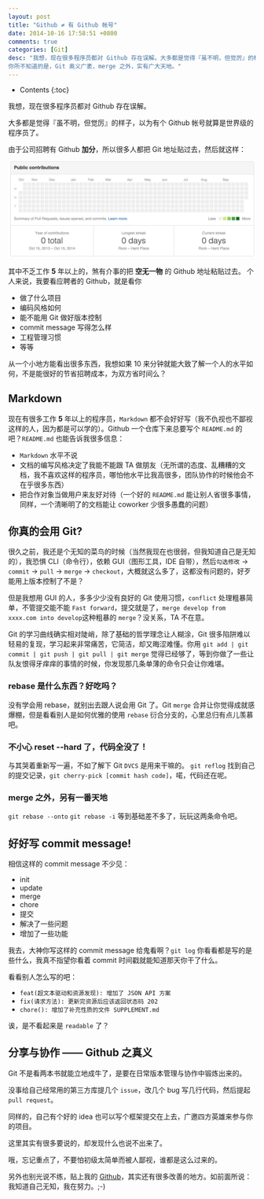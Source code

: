 ```yaml
---
layout: post
title: "Github ≠ 有 Github 帐号"
date: 2014-10-16 17:58:51 +0800
comments: true
categories: [Git]
desc: "我想，现在很多程序员都对 Github 存在误解。大多都是觉得『虽不明，但觉厉』的样子，以为有个 Github 帐号就算是世界级的程序员了。
你所不知道的是，Git 奥义广袤，merge 之外，实有广大天地。"
---
```


* Contents
{:toc}

我想，现在很多程序员都对 Github 存在误解。

大多都是觉得『虽不明，但觉厉』的样子，以为有个 Github 帐号就算是世界级的程序员了。

由于公司招聘有 Github **加分**，所以很多人都把 Git 地址贴过去，然后就这样：

![空无一物的 Github][1]

其中不乏工作 **5** 年以上的，煞有介事的把 **空无一物** 的 Github 地址粘贴过去。
个人来说，我要看应聘者的 Github，就是看你

- 做了什么项目
- 编码风格如何
- 能不能用 Git 做好版本控制
- commit message 写得怎么样
- 工程管理习惯
- 等等

从一个小地方能看出很多东西，我想如果 10 来分钟就能大致了解一个人的水平如何，不是能很好的节省招聘成本，为双方省时间么？

## Markdown

现在有很多工作 **5** 年以上的程序员，``Markdown`` 都不会好好写（我不仇视也不鄙视这样的人，因为都是可以学的）。Github 一个仓库下来总要写个 ``README.md`` 的吧？``README.md`` 也能告诉我很多信息：

- ``Markdown`` 水平不说
- 文档的编写风格决定了我能不能跟 TA 做朋友（无所谓的态度、乱糟糟的文档，我不喜欢这样的程序员，哪怕他水平比我高很多，团队协作的时候他会不在乎很多东西）
- 把合作对象当做用户来友好对待（一个好的 ``README.md`` 能让别人省很多事情，同样，一个清晰明了的文档能让 coworker 少很多愚蠢的问题）

## 你真的会用 Git?

很久之前，我还是个无知的菜鸟的时候（当然我现在也很弱，但我知道自己是无知的），我恐惧 CLI（命令行），依赖 GUI（图形工具，IDE 自带），然后``勾选修改`` -> ``commit`` -> ``pull`` -> ``merge`` -> ``checkout``，大概就这么多了，这都没有问题的，好歹能用上版本控制了不是？

但是我想用 GUI 的人，多多少少没有良好的 Git 使用习惯，``conflict`` 处理粗暴简单，不管提交能不能 ``Fast forward``，提交就是了，``merge develop from xxxx.com into develop``这种粗暴的 ``merge``？没关系，TA 不在意。

Git 的学习曲线确实相对陡峭，除了基础的哲学理念让人糊涂，Git 很多陷阱难以轻易的复现，学习起来非常痛苦，它简洁，却又晦涩难懂。你用 ``git add | git commit | git push | git pull | git merge`` 觉得已经够了，等到你做了一些让队友恨得牙痒痒的事情的时候，你发现那几条单薄的命令只会让你难堪。

### rebase 是什么东西？好吃吗？

没有学会用 rebase，就别出去跟人说会用 Git 了。Git ``merge`` 合并让你觉得成就感爆棚，但是看看别人是如何优雅的使用 ``rebase`` 衍合分支的，心里总归有点儿羡慕吧。

### 不小心 reset --hard 了，代码全没了！

与其哭着重新写一遍，不如了解下 Git ``DVCS`` 是用来干嘛的。
``git reflog`` 找到自己的提交记录，``git cherry-pick [commit hash code]``，喏，代码还在呢。

### merge 之外，另有一番天地

``git rebase --onto``
``git rebase -i``
等到基础差不多了，玩玩这两条命令吧。

## 好好写 commit message!

相信这样的 commit message 不少见：

- init
- update
- merge
- chore
- 提交
- 解决了一些问题
- 增加了一些功能

我去，大神你写这样的 commit message 给鬼看啊？``git log`` 你看看都是写的是些什么，我真不指望你看着 commit 时间戳就能知道那天你干了什么。

看看别人怎么写的吧：

- ``feat(超文本驱动和资源发现): 增加了 JSON API 方案``
- ``fix(请求方法): 更新完资源后应该返回状态码 202``
- ``chore(): 增加了补充性质的文件 SUPPLEMENT.md``

诶，是不看起来是 ``readable`` 了？

## 分享与协作 —— Github 之真义

Git 不是看两本书就能立地成牛了，是要在日常版本管理与协作中锻炼出来的。

没事给自己经常用的第三方库提几个 ``issue``，改几个 bug 写几行代码，然后提起 ``pull request``。

同样的，自己有个好的 idea 也可以写个框架提交在上去，广邀四方英雄来参与你的项目。

这里其实有很多要说的，却发现什么也说不出来了。

哦，忘记重点了，不要怕初级太简单而被人鄙视，谁都是这么过来的。

另外也别光说不练，贴上我的 [Github](https://github.com/ryanhoo)，其实还有很多改善的地方。如前面所说：我知道自己无知，我在努力。;-)

[1]: /images/blog/android/c47b3d83f68acc5f3be155bc48482461.png